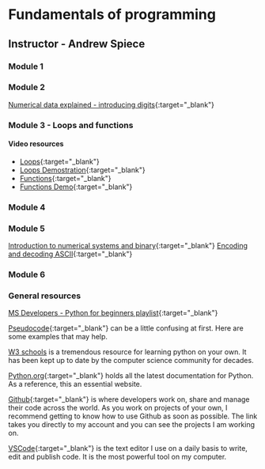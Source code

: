 # Fundamentals of programming

## Instructor - Andrew Spiece

### Module 1

### Module 2

[Numerical data explained - introducing digits](https://youtu.be/YDDqe60omL0){:target="_blank"}

### Module 3 - Loops and functions

#### Video resources

* [Loops](https://youtu.be/LrOAl8vUFHY){:target="_blank"}
* [Loops Demostration](https://youtu.be/rAvD-6MpTw4){:target="_blank"}
* [Functions](https://youtu.be/nrCAxXfRU28){:target="_blank"}
* [Functions Demo](https://youtu.be/C9ZEGqGHXms){:target="_blank"}

### Module 4

### Module 5

[Introduction to numerical systems and binary](https://youtu.be/ku4KOFQ-bB4){:target="_blank"}
[Encoding and decoding ASCII](https://youtu.be/z_URHQzlFro){:target="_blank"}

### Module 6

### General resources

[MS Developers - Python for beginners playlist](https://youtube.com/playlist?list=PLlrxD0HtieHhS8VzuMCfQD4uJ9yne1mE6){:target="_blank"}

[Pseudocode](https://sites.google.com/a/ismanila.org/oliverab_cp/python/pseudocode){:target="_blank"} can be a little confusing at first. Here are some examples that may help.

[W3 schools](https://www.w3schools.com/python/default.asp{:target="_blank"}) is a tremendous resource for learning python on your own. It has been kept up to date by the computer science community for decades.

[Python.org](https://www.python.org/){:target="_blank"} holds all the latest documentation for Python. As a reference, this an essential website.

[Github](https://github.com/aspiece){:target="_blank"} is where developers work on, share and manage their code across the world. As you work on projects of your own, I recommend getting to know how to use Github as soon as possible. The link takes you directly to my account and you can see the projects I am working on.

[VSCode](https://code.visualstudio.com/){:target="_blank"} is the text editor I use on a daily basis to write, edit and publish code. It is the most powerful tool on my computer.
